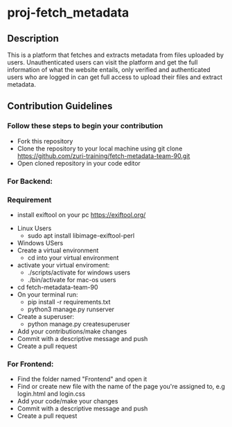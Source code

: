 # **proj-fetch_metadata**

## **Description**

This is a platform that fetches and extracts metadata from files uploaded by users. Unauthenticated users can visit the platform and get the full information of what the website entails, only verified and authenticated users who are logged in can get full access to upload their files and extract metadata.

## **Contribution Guidelines**
### Follow these steps to begin your contribution

* Fork this repository
* Clone the repository to your local machine using git clone https://github.com/zuri-training/fetch-metadata-team-90.git
* Open cloned repository in your code editor
### **For Backend:**
### Requirement 
- install exiftool on your pc https://exiftool.org/
* Linux Users
  * sudo apt install libimage-exiftool-perl
* Windows USers
* Create a virtual environment
  * cd into your virtual environment
* activate your virtual enviroment:
  * ./scripts/activate for windows users
  * ./bin/activate for mac-os users
* cd fetch-metadata-team-90
* On your terminal run:
  * pip install -r requirements.txt
  * python3 manage.py runserver
* Create a superuser:
  * python manage.py createsuperuser
* Add your contributions/make changes
* Commit with a descriptive message and push
* Create a pull request
### **For Frontend:**
* Find the folder named "Frontend" and open it
* Find or create new file with the name of the page you're assigned to, e.g login.html and login.css
* Add your code/make your changes
* Commit with a descriptive message and push
* Create a pull request
 



